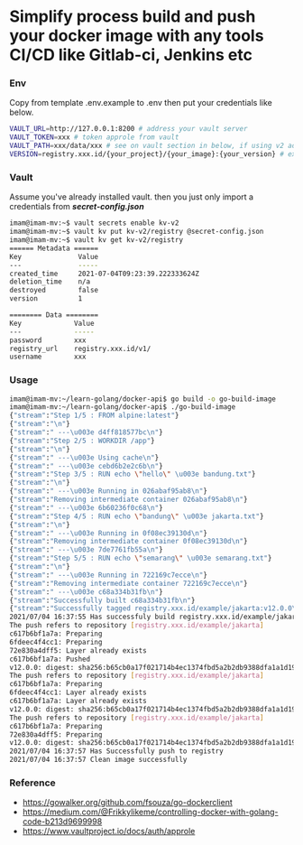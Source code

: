 # Simplify  process build and push your docker image with any tools CI/CD like Gitlab-ci, Jenkins etc 
### Env 
Copy from template .env.example to .env then put your credentials like below.

```bash
VAULT_URL=http://127.0.0.1:8200 # address your vault server 
VAULT_TOKEN=xxx # token approle from vault 
VAULT_PATH=xxx/data/xxx # see on vault section in below, if using v2 add /data/ in the middle path
VERSION=registry.xxx.id/{your_project}/{your_image}:{your_version} # example is registry.my.id/smilelikeshit/alpine:v1.0.0
```

### Vault 
Assume you've already installed vault. then you just only import a credentials from **_secret-config.json_**

```bash
imam@imam-mv:~$ vault secrets enable kv-v2
imam@imam-mv:~$ vault kv put kv-v2/registry @secret-config.json
imam@imam-mv:~$ vault kv get kv-v2/registry
====== Metadata ======
Key              Value
---              -----
created_time     2021-07-04T09:23:39.222333624Z
deletion_time    n/a
destroyed        false
version          1

======== Data ========
Key             Value
---             -----
password        xxx
registry_url    registry.xxx.id/v1/
username        xxx
```


### Usage 
```bash
imam@imam-mv:~/learn-golang/docker-api$ go build -o go-build-image
imam@imam-mv:~/learn-golang/docker-api$ ./go-build-image 
{"stream":"Step 1/5 : FROM alpine:latest"}
{"stream":"\n"}
{"stream":" ---\u003e d4ff818577bc\n"}
{"stream":"Step 2/5 : WORKDIR /app"}
{"stream":"\n"}
{"stream":" ---\u003e Using cache\n"}
{"stream":" ---\u003e cebd6b2e2c6b\n"}
{"stream":"Step 3/5 : RUN echo \"hello\" \u003e bandung.txt"}
{"stream":"\n"}
{"stream":" ---\u003e Running in 026abaf95ab8\n"}
{"stream":"Removing intermediate container 026abaf95ab8\n"}
{"stream":" ---\u003e 6b60236f0c68\n"}
{"stream":"Step 4/5 : RUN echo \"bandung\" \u003e jakarta.txt"}
{"stream":"\n"}
{"stream":" ---\u003e Running in 0f08ec39130d\n"}
{"stream":"Removing intermediate container 0f08ec39130d\n"}
{"stream":" ---\u003e 7de7761fb55a\n"}
{"stream":"Step 5/5 : RUN echo \"semarang\" \u003e semarang.txt"}
{"stream":"\n"}
{"stream":" ---\u003e Running in 722169c7ecce\n"}
{"stream":"Removing intermediate container 722169c7ecce\n"}
{"stream":" ---\u003e c68a334b31fb\n"}
{"stream":"Successfully built c68a334b31fb\n"}
{"stream":"Successfully tagged registry.xxx.id/example/jakarta:v12.0.0\n"}
2021/07/04 16:37:55 Has successfuly build registry.xxx.id/example/jakarta:v12.0.0 
The push refers to repository [registry.xxx.id/example/jakarta]
c617b6bf1a7a: Preparing
6fdeec4f4cc1: Preparing
72e830a4dff5: Layer already exists
c617b6bf1a7a: Pushed
v12.0.0: digest: sha256:b65cb0a17f021714b4ec1374fbd5a2b2db9388dfa1a1d196e72dfc5162f9b977 size: 1356
The push refers to repository [registry.xxx.id/example/jakarta]
c617b6bf1a7a: Preparing
6fdeec4f4cc1: Layer already exists
c617b6bf1a7a: Layer already exists
v12.0.0: digest: sha256:b65cb0a17f021714b4ec1374fbd5a2b2db9388dfa1a1d196e72dfc5162f9b977 size: 1356
The push refers to repository [registry.xxx.id/example/jakarta]
c617b6bf1a7a: Preparing
72e830a4dff5: Preparing
v12.0.0: digest: sha256:b65cb0a17f021714b4ec1374fbd5a2b2db9388dfa1a1d196e72dfc5162f9b977 size: 1356
2021/07/04 16:37:57 Has Successfully push to registry 
2021/07/04 16:37:57 Clean image successfully

```

### Reference ###
- https://gowalker.org/github.com/fsouza/go-dockerclient
- https://medium.com/@Frikkylikeme/controlling-docker-with-golang-code-b213d9699998
- https://www.vaultproject.io/docs/auth/approle